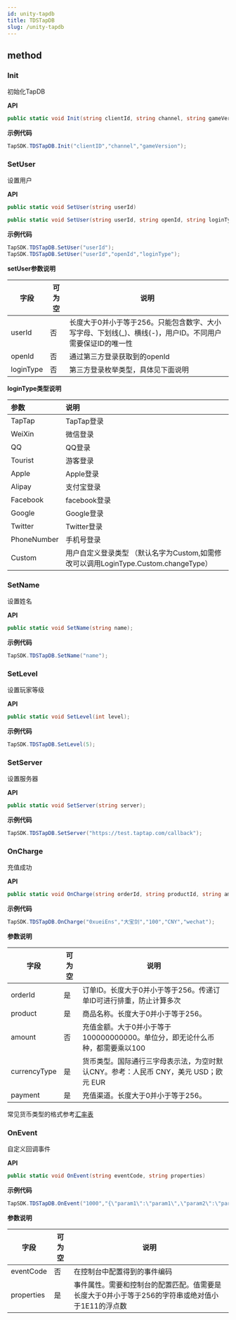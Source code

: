 ```yaml
---
id: unity-tapdb
title: TDSTapDB
slug: /unity-tapdb
---
```

## method
### Init
初始化TapDB

**API**

```c#
public static void Init(string clientId, string channel, string gameVersion)
```

**示例代码**

```c#
TapSDK.TDSTapDB.Init("clientID","channel","gameVersion");
```

### SetUser
设置用户

**API**

```c#
public static void SetUser(string userId)

public static void SetUser(string userId, string openId, string loginType)
```

**示例代码**

```c#
TapSDK.TDSTapDB.SetUser("userId");
TapSDK.TDSTapDB.SetUser("userId","openId","loginType");
```

**setUser参数说明**

| 字段        | 可为空 | 说明                                                           |
| --------- | --- | ------------------------------------------------------------ |
| userId    | 否   | 长度大于0并小于等于256。只能包含数字、大小写字母、下划线(\_)、横线(-)，用户ID。不同用户需要保证ID的唯一性 |
| openId    | 否   | 通过第三方登录获取到的openId                                            |
| loginType | 否   | 第三方登录枚举类型，具体见下面说明                                            |

**loginType类型说明**

| 参数          | 说明                                                           |
| :---------- | :----------------------------------------------------------- |
| TapTap      | TapTap登录                                                     |
| WeiXin      | 微信登录                                                         |
| QQ          | QQ登录                                                         |
| Tourist     | 游客登录                                                         |
| Apple       | Apple登录                                                      |
| Alipay      | 支付宝登录                                                        |
| Facebook    | facebook登录                                                   |
| Google      | Google登录                                                     |
| Twitter     | Twitter登录                                                    |
| PhoneNumber | 手机号登录                                                        |
| Custom      | 用户自定义登录类型  （默认名字为Custom,如需修改可以调用LoginType.Custom.changeType） |

### SetName
设置姓名

**API**

```c#
public static void SetName(string name);
```

**示例代码**

```c#
TapSDK.TDSTapDB.SetName("name");
```

### SetLevel
设置玩家等级

**API**

```c#
public static void SetLevel(int level);
```

**示例代码**

```c#
TapSDK.TDSTapDB.SetLevel(5);
```

### SetServer
设置服务器

**API**

```c#
public static void SetServer(string server);
```

**示例代码**

```c#
TapSDK.TDSTapDB.SetServer("https://test.taptap.com/callback");
```

### OnCharge
充值成功

**API**

```c#
public static void OnCharge(string orderId, string productId, string amount, string currencyType, string payment)
```

**示例代码**

```c#
TapSDK.TDSTapDB.OnCharge("0xueiEns","大宝剑","100","CNY","wechat");
```

**参数说明**

| 字段           | 可为空 | 说明                                                |
| ------------ | --- | ------------------------------------------------- |
| orderId      | 是   | 订单ID。长度大于0并小于等于256。传递订单ID可进行排重，防止计算多次             |
| product      | 是   | 商品名称。长度大于0并小于等于256。                               |
| amount       | 否   | 充值金额。大于0并小于等于100000000000。单位分，即无论什么币种，都需要乘以100    |
| currencyType | 是   | 货币类型。国际通行三字母表示法，为空时默认CNY。参考：人民币 CNY，美元 USD；欧元 EUR |
| payment      | 是   | 充值渠道。长度大于0并小于等于256。                               |

常见货币类型的格式参考<a target="_blank" href="https://www.tapdb.com/docs/zh_CN/features/exchangeRate.html">汇率表</a>

### OnEvent
自定义回调事件

**API**

```c#
public static void OnEvent(string eventCode, string properties)
```

**示例代码**

```c#
TapSDK.TDSTapDB.OnEvent("1000","{\"param1\":\"param1\",\"param2\":\"param2\"}");
```

**参数说明**

| 字段         | 可为空 | 说明                                                   |
| ---------- | --- | ---------------------------------------------------- |
| eventCode  | 否   | 在控制台中配置得到的事件编码                                       |
| properties | 是   | 事件属性。需要和控制台的配置匹配。值需要是长度大于0并小于等于256的字符串或绝对值小于1E11的浮点数 |
